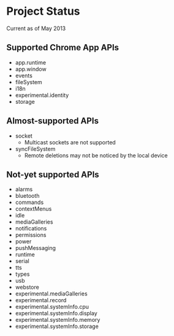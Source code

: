 # Project Status

Current as of May 2013

## Supported Chrome App APIs

* app.runtime
* app.window
* events
* fileSystem
* i18n
* experimental.identity
* storage

## Almost-supported APIs

* socket
    * Multicast sockets are not supported
* syncFileSystem
    * Remote deletions may not be noticed by the local device

## Not-yet supported APIs

* alarms
* bluetooth
* commands
* contextMenus
* idle
* mediaGalleries
* notifications
* permissions
* power
* pushMessaging
* runtime
* serial
* tts
* types
* usb
* webstore
* experimental.mediaGalleries
* experimental.record
* experimental.systemInfo.cpu
* experimental.systemInfo.display
* experimental.systemInfo.memory
* experimental.systemInfo.storage
